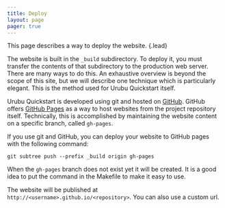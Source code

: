 ```yaml
---
title: Deploy 
layout: page 
pager: true
---
```


This page describes a way to deploy the website.
{.lead}

The website is built in the `_build` subdirectory.  To deploy it, you must
transfer the contents of that subdirectory to the production web server.  There
are many ways to do this.  An exhaustive overview is beyond the scope of this
site, but we will describe one technique which is particularly elegant. This is
the method used for Urubu Quickstart itself.
 
Urubu Quickstart is developed using git and hosted on [GitHub][1].  GitHub
offers [GitHub Pages][2] as a way to host websites from the project repository
itself.  Technically, this is accomplished by maintaining the website content
on a specific branch, called `gh-pages`.

[1]: https://github.com/jandecaluwe/urubu-quickstart
[2]: http://pages.github.com/

If you use git and GitHub, you can deploy your website to GitHub
pages with the following command:

```
git subtree push --prefix _build origin gh-pages    
```

When the `gh-pages` branch does not exist yet it will be created.
It is a good idea to put the command in the Makefile to make it
easy to use. 

The website will be published at `http://<username>.github.io/<repository>`.
You can also use a custom url. 

